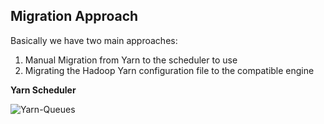 ## Migration Approach ##
Basically we have two main approaches:

1. Manual Migration from Yarn to the scheduler to use
2. Migrating the Hadoop Yarn configuration file to the compatible engine 


**Yarn Scheduler**

![Yarn-Queues](https://user-images.githubusercontent.com/7907123/133042587-c482f763-7e8c-4587-8c05-df88f0ac9971.png)
